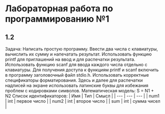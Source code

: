 # Лабораторная работа по программированию №1
## 1.2
Задача: Написать простую программу. Ввести два числа с клавиатуры, вычислить их сумму и напечатать результат. Использовать функцию printf
для приглашений на ввод и для распечатки результата. Использовать
функцию scanf для ввода каждого числа отдельно с клавиатуры. Для
получения доступа к функциям printf и scanf включить в программу заголовочный файл stdio.h. Использовать корректные спецификаторы форматирования. Здесь и далее для распечатки надписей на
экране использовать латинские буквы для избежания проблем с кодировками символов.
Математическая модель: S = N1 + N2
Список идентификаторов:
| Имя  | Тип | Смысл |
| --- | --- | --- |
| num1  | int  |  первое число |
| num2  | int  |  второе число |
| sum  | int  |  сумма чисел |
